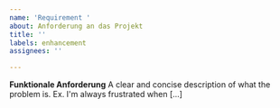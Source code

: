 ```yaml
---
name: 'Requirement '
about: Anforderung an das Projekt
title: ''
labels: enhancement
assignees: ''

---
```


**Funktionale Anforderung**
A clear and concise description of what the problem is. Ex. I'm always frustrated when [...]

